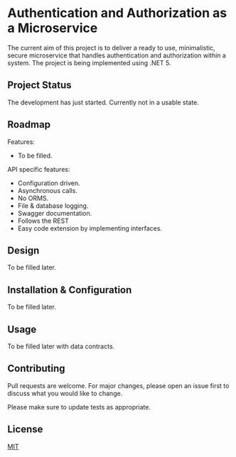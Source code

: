 # Authentication and Authorization as a Microservice

The current aim of this project is to deliver a ready to use, minimalistic, secure microservice that handles authentication and authorization within a system. The project is being implemented using .NET 5.


## Project Status
The development has just started. Currently not in a usable state.
## Roadmap

Features:
* To be filled.

API specific features:
* Configuration driven.
* Asynchronous calls.
* No ORMS.
* File & database logging.
* Swagger documentation.
* Follows the REST 
* Easy code extension by implementing interfaces.

## Design
To be filled later.

## Installation & Configuration

To be filled later.

## Usage

To be filled later with data contracts.

## Contributing
Pull requests are welcome. For major changes, please open an issue first to discuss what you would like to change.

Please make sure to update tests as appropriate.

## License
[MIT](https://choosealicense.com/licenses/mit/)